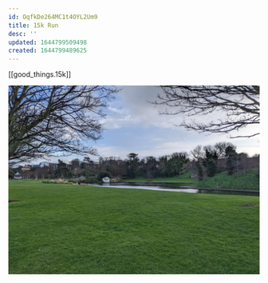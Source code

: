 ```yaml
---
id: OqfkDe264MC1t4OYL2Um9
title: 15k Run
desc: ''
updated: 1644799509498
created: 1644799489625
---
```


[[good_things.15k]]

![](/assets/images/15k.jpg)
